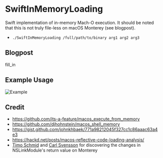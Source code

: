 # SwiftInMemoryLoading

Swift implementation of in-memory Mach-O execution. It should be noted that this is not truly file-less on macOS Monterey (see blogpost).
- ```./SwiftInMemoryLoading /full/path/to/binary arg1 arg2 arg3```


## Blogpost
fill_in


## Example Usage

![Example](https://raw.githubusercontent.com/slyd0g/SwiftInMemoryLoading/main/example.png)

## Credit
- https://github.com/its-a-feature/macos_execute_from_memory
- https://github.com/djhohnstein/macos_shell_memory
- https://gist.github.com/johnkhbaek/771a98212045f327cc1c86aaac63a4e3
- https://hackd.net/posts/macos-reflective-code-loading-analysis/
- [Timo Schmid](https://twitter.com/bluec0re) and [Carl Svensson](https://twitter.com/zetatwo) for discovering the changes in NSLinkModule's return value on Monterey